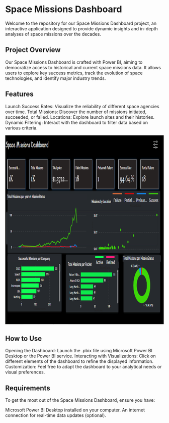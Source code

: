 # Space Missions Dashboard
Welcome to the repository for our Space Missions Dashboard project, an interactive application designed to provide dynamic insights and in-depth analyses of space missions over the decades.

## Project Overview
Our Space Missions Dashboard is crafted with Power BI, aiming to democratize access to historical and current space missions data. It allows users to explore key success metrics, track the evolution of space technologies, and identify major industry trends.

## Features
Launch Success Rates: Visualize the reliability of different space agencies over time.
Total Missions: Discover the number of missions initiated, succeeded, or failed.
Locations: Explore launch sites and their histories.
Dynamic Filtering: Interact with the dashboard to filter data based on various criteria.

<img src="Dashboard.png" width="900" height="600">

## How to Use
Opening the Dashboard: Launch the .pbix file using Microsoft Power BI Desktop or the Power BI service.
Interacting with Visualizations: Click on different elements of the dashboard to refine the displayed information.
Customization: Feel free to adapt the dashboard to your analytical needs or visual preferences.
## Requirements
To get the most out of the Space Missions Dashboard, ensure you have:

Microsoft Power BI Desktop installed on your computer.
An internet connection for real-time data updates (optional).
